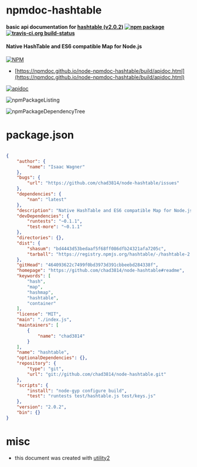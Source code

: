# npmdoc-hashtable

#### basic api documentation for  [hashtable (v2.0.2)](https://github.com/chad3814/node-hashtable#readme)  [![npm package](https://img.shields.io/npm/v/npmdoc-hashtable.svg?style=flat-square)](https://www.npmjs.org/package/npmdoc-hashtable) [![travis-ci.org build-status](https://api.travis-ci.org/npmdoc/node-npmdoc-hashtable.svg)](https://travis-ci.org/npmdoc/node-npmdoc-hashtable)

#### Native HashTable and ES6 compatible Map for Node.js

[![NPM](https://nodei.co/npm/hashtable.png?downloads=true&downloadRank=true&stars=true)](https://www.npmjs.com/package/hashtable)

- [https://npmdoc.github.io/node-npmdoc-hashtable/build/apidoc.html](https://npmdoc.github.io/node-npmdoc-hashtable/build/apidoc.html)

[![apidoc](https://npmdoc.github.io/node-npmdoc-hashtable/build/screenCapture.buildCi.browser.%252Ftmp%252Fbuild%252Fapidoc.html.png)](https://npmdoc.github.io/node-npmdoc-hashtable/build/apidoc.html)

![npmPackageListing](https://npmdoc.github.io/node-npmdoc-hashtable/build/screenCapture.npmPackageListing.svg)

![npmPackageDependencyTree](https://npmdoc.github.io/node-npmdoc-hashtable/build/screenCapture.npmPackageDependencyTree.svg)



# package.json

```json

{
    "author": {
        "name": "Isaac Wagner"
    },
    "bugs": {
        "url": "https://github.com/chad3814/node-hashtable/issues"
    },
    "dependencies": {
        "nan": "latest"
    },
    "description": "Native HashTable and ES6 compatible Map for Node.js",
    "devDependencies": {
        "runtests": "~0.1.1",
        "test-more": "~0.1.1"
    },
    "directories": {},
    "dist": {
        "shasum": "bd4443d53bedaaf5f68ff086dfb24321afa7205c",
        "tarball": "https://registry.npmjs.org/hashtable/-/hashtable-2.0.2.tgz"
    },
    "gitHead": "464093622c7499f0bd3973d391cbbeebd284338f",
    "homepage": "https://github.com/chad3814/node-hashtable#readme",
    "keywords": [
        "hash",
        "map",
        "hashmap",
        "hashtable",
        "container"
    ],
    "license": "MIT",
    "main": "./index.js",
    "maintainers": [
        {
            "name": "chad3814"
        }
    ],
    "name": "hashtable",
    "optionalDependencies": {},
    "repository": {
        "type": "git",
        "url": "git://github.com/chad3814/node-hashtable.git"
    },
    "scripts": {
        "install": "node-gyp configure build",
        "test": "runtests test/hashtable.js test/keys.js"
    },
    "version": "2.0.2",
    "bin": {}
}
```



# misc
- this document was created with [utility2](https://github.com/kaizhu256/node-utility2)
